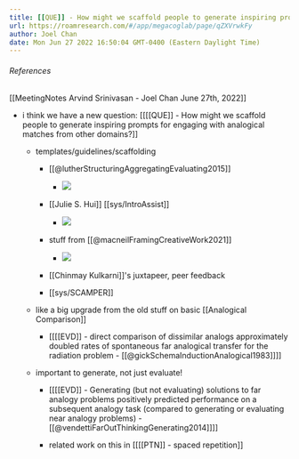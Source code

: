 ```yaml
---
title: [[QUE]] - How might we scaffold people to generate inspiring prompts for engaging with analogical matches from other domains?
url: https://roamresearch.com/#/app/megacoglab/page/qZXVrwkFy
author: Joel Chan
date: Mon Jun 27 2022 16:50:04 GMT-0400 (Eastern Daylight Time)
---
```




###### References

[[MeetingNotes  Arvind Srinivasan - Joel Chan  June 27th, 2022]]

- i think we have a new question: [[[[QUE]] - How might we scaffold people to generate inspiring prompts for engaging with analogical matches from other domains?]]

    - templates/guidelines/scaffolding

        - [[@lutherStructuringAggregatingEvaluating2015]]

            - ![](https://firebasestorage.googleapis.com/v0/b/firescript-577a2.appspot.com/o/imgs%2Fapp%2Fmegacoglab%2Foi2LCJhGCo.png?alt=media&token=e71ce352-4891-4d01-932d-72f8ff66d59e)

        - [[Julie S. Hui]] [[sys/IntroAssist]]

            - ![](https://firebasestorage.googleapis.com/v0/b/firescript-577a2.appspot.com/o/imgs%2Fapp%2Fmegacoglab%2Ftlw5kNS2vD.png?alt=media&token=905b8160-2e52-4d10-8c8b-d5e76146577a)

        - stuff from [[@macneilFramingCreativeWork2021]]

            - ![](https://firebasestorage.googleapis.com/v0/b/firescript-577a2.appspot.com/o/imgs%2Fapp%2Fmegacoglab%2FpF0xK2FFUR.png?alt=media&token=7b40c82c-960a-4801-b1c0-0f7bd3f446a1)

        - [[Chinmay Kulkarni]]'s juxtapeer, peer feedback

        - [[sys/SCAMPER]]

    - like a big upgrade from the old stuff on basic [[Analogical Comparison]]

        - [[[[EVD]] - direct comparison of dissimilar analogs approximately doubled rates of spontaneous far analogical transfer for the radiation problem - [[@gickSchemaInductionAnalogical1983]]]]

    - important to generate, not just evaluate!

        - [[[[EVD]] - Generating (but not evaluating) solutions to far analogy problems positively predicted performance on a subsequent analogy task (compared to generating or evaluating near analogy problems) - [[@vendettiFarOutThinkingGenerating2014]]]]

        - related work on this in [[[[PTN]] - spaced repetition]]
